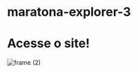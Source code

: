 # maratona-explorer-3

# Acesse o site!

![frame (2)](https://user-images.githubusercontent.com/96144257/183980861-c651f765-7bea-4b70-a03a-13558fbe04fb.png)
